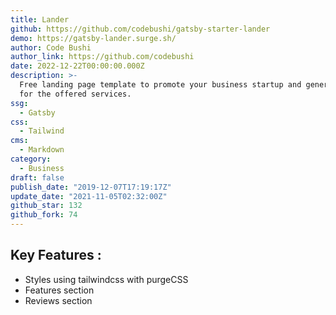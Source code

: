```yaml
---
title: Lander
github: https://github.com/codebushi/gatsby-starter-lander
demo: https://gatsby-lander.surge.sh/
author: Code Bushi
author_link: https://github.com/codebushi
date: 2022-12-22T00:00:00.000Z
description: >-
  Free landing page template to promote your business startup and generate leads
  for the offered services.
ssg:
  - Gatsby
css:
  - Tailwind
cms:
  - Markdown
category:
  - Business
draft: false
publish_date: "2019-12-07T17:19:17Z"
update_date: "2021-11-05T02:32:00Z"
github_star: 132
github_fork: 74
---
```


## Key Features :

- Styles using tailwindcss with purgeCSS
- Features section
- Reviews section
